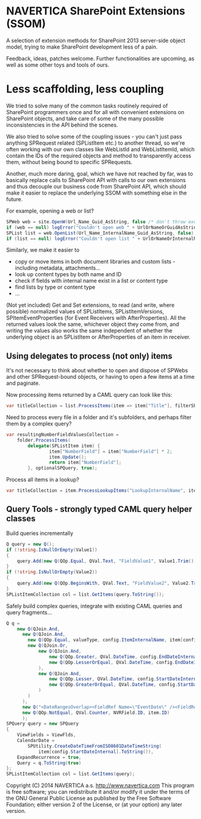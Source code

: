 NAVERTICA SharePoint Extensions (SSOM)
======================================

A selection of extension methods for SharePoint 2013 server-side object model, trying to make SharePoint development less of a pain.



Feedback, ideas, patches welcome. Further functionalities are upcoming, as well as some other toys and tools of ours.

Less scaffolding, less coupling
==========================
We tried to solve many of the common tasks routinely required of SharePoint programmers once and for all with convenient extensions 
on SharePoint objects, and take care of some of the many possible inconsistencies in the API behind the scenes.

We also tried to solve some of the coupling issues - you can't just pass anything SPRequest related (SPListItem etc.) to another
thread, so we're often working with our own classes like WebListId and WebListItemId, which contain the IDs of the required objects
and method to transparently access them, without being bound to specific SPRequests.

Another, much more daring, goal, which we have not reached by far, was to basically replace calls to SharePoint API with calls to our own extensions and 
thus decouple our business code from SharePoint API, which should make it easier to replace the underlying SSOM with
something else in the future.

For example, opening a web or list? 
```csharp
SPWeb web = site.OpenW(Url_Name_Guid_AsString, false /* don't throw exception */);
if (web == null) logError("Couldn't open web " + UrlOrNameOrGuidAsString);
SPList list = web.OpenList(Url_Name_InternalName_Guid_AsString, false);
if (list == null) logError("Couldn't open list " + UrlOrNameOrInternalNameOrGuidAsString);
```
Similarly, we make it easier to 
- copy or move items in both document libraries and custom lists - including metadata, attachments...
- look up content types by both name and ID
- check if fields with internal name exist in a list or content type
- find lists by type or content type
- ...

(Not yet included) Get and Set extensions, to read (and write, where possible) normalized values of SPListItems, SPListItemVersions,
SPItemEventProperties (for Event Receivers with AfterProperties). All the returned values look the same,
whichever object they come from, and writing the values also works the same independent of whether the
underlying object is an SPListItem or AfterProperties of an item in receiver.

Using delegates to process (not only) items
---------------------------------------
It's not necessary to think about whether to open and dispose of SPWebs and other SPRequest-bound objects,
or having to open a few items at a time and paginate.

Now processing items returned by a CAML query can look like this:
```csharp
var titleCollection = list.ProcessItems(item => item["Title"], filterSPQuery);
```

Need to process every file in a folder and it's subfolders, and perhaps filter them by a complex query?
```csharp
var resultingNumberFieldValuesCollection = 
	folder.ProcessItems(
		delegate(SPListItem item) { 
				item["NumberField"] = item["NumberField"] * 2; 
				item.Update(); 
				return item["NumberField"]; 
		}, optionalSPQuery, true);
```

Process all items in a lookup? 
```csharp
var titleCollection = item.ProcessLookupItems("LookupInternalName", itemInLookup => itemInLookup["Title"]);
```

Query Tools - strongly typed CAML query helper classes
---------------------------------------
Build queries incrementally
```csharp
Q query = new Q();
if (!string.IsNullOrEmpty(Value1))
{
	query.Add(new Q(QOp.Equal, QVal.Text, "FieldValue1", Value1.Trim()));
}
if (!string.IsNullOrEmpty(Value2))
{
	query.Add(new Q(QOp.BeginsWith, QVal.Text, "FieldValue2", Value2.Trim()));
}
SPListItemCollection col = list.GetItems(query.ToString());
```

Safely build complex queries, integrate with existing CAML queries and query fragments...
```csharp
Q q = 
	new Q(QJoin.And,
	  new Q(QJoin.And,
		new Q(QOp.Equal, valueType, config.ItemInternalName, item[config.ItemInternalName]),
		new Q(QJoin.Or,
			new Q(QJoin.And,	
				new Q(QOp.Greater, QVal.DateTime, config.EndDateInternalName, item[config.EndDateInternalName]),
				new Q(QOp.LesserOrEqual, QVal.DateTime, config.EndDateInternalName, item[config.EndDateInternalName]])
			),
			new Q(QJoin.And,	
				new Q(QOp.Lesser, QVal.DateTime, config.StartDateInternal, item[config.StartDateInternal]]),
				new Q(QOp.GreaterOrEqual, QVal.DateTime, config.StartDateInternal, item[config.StartDateInternal]])
			)
		)
	  ),
	  new Q("<DateRangesOverlap><FieldRef Name=\"EventDate\" /><FieldRef Name=\"EndDate\" /><FieldRef Name=\"RecurrenceID\" /><Value Type=\"DateTime\"><Today /></Value></DateRangesOverlap>"),
	  new Q(QOp.NotEqual, QVal.Counter, NVRField.ID, item.ID)
	  );
SPQuery query = new SPQuery
{
	ViewFields = ViewFlds,
	CalendarDate =
		SPUtility.CreateDateTimeFromISO8601DateTimeString(
			item[config.StartDateInternal].ToString()),
	ExpandRecurrence = true,
	Query = q.ToString(true)
};
SPListItemCollection col = list.GetItems(query);
```

Copyright (C) 2014 NAVERTICA a.s. http://www.navertica.com 
This program is free software; you can redistribute it and/or modify
it under the terms of the GNU General Public License as published by
the Free Software Foundation; either version 2 of the License, or
(at your option) any later version.